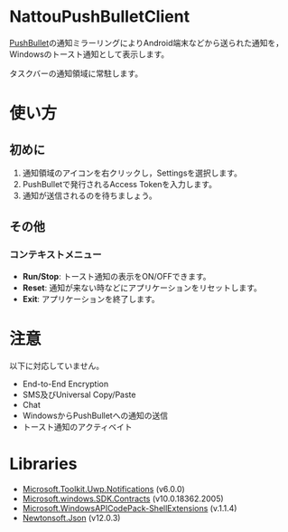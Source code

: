 # NattouPushBulletClient
[PushBullet](https://www.pushbullet.com/)の通知ミラーリングによりAndroid端末などから送られた通知を，Windowsのトースト通知として表示します。

タスクバーの通知領域に常駐します。

# 使い方
## 初めに
1. 通知領域のアイコンを右クリックし，Settingsを選択します。
1. PushBulletで発行されるAccess Tokenを入力します。
1. 通知が送信されるのを待ちましょう。

## その他
### コンテキストメニュー
- **Run/Stop**: トースト通知の表示をON/OFFできます。
- **Reset**: 通知が来ない時などにアプリケーションをリセットします。
- **Exit**: アプリケーションを終了します。

# 注意
以下に対応していません。
- End-to-End Encryption
- SMS及びUniversal Copy/Paste
- Chat
- WindowsからPushBulletへの通知の送信
- トースト通知のアクティベイト

# Libraries
- [Microsoft.Toolkit.Uwp.Notifications](https://github.com/windows-toolkit/WindowsCommunityToolkit) (v6.0.0)
- [Microsoft.windows.SDK.Contracts](https://www.nuget.org/packages/Microsoft.Windows.SDK.Contracts) (v10.0.18362.2005)
- [Microsoft.WindowsAPICodePack-ShellExtensions](https://github.com/contre/Windows-API-Code-Pack-1.1) (v.1.1.4)
- [Newtonsoft.Json](https://www.newtonsoft.com/json) (v12.0.3)
